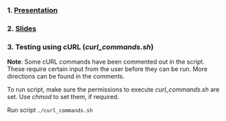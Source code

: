 ### 1. [Presentation](TODO)

### 2. [Slides](https://docs.google.com/presentation/d/1gq9CSK326j1JeNT9wBxwPIgMIjG17SPbuzkdrCKf3mc/edit?usp=sharing) 

### 3. Testing using cURL (_curl_commands.sh_)

**Note**: Some cURL commands have been commented out in the script. These require certain input from the user before they can be run. More directions can be found in the comments.

To run script, make sure the permissions to execute _curl_commands.sh_ are set. Use _chmod_ to set them, if required.

Run script `./curl_commands.sh`
